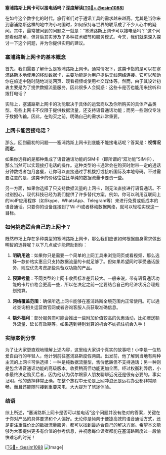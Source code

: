 **塞浦路斯上网卡可以接电话吗？深度解读[[TG💪+ @esim1088](https://t.me/s/esim1088)]**

在如今这个数字化的时代，旅行者们对于通讯工具的需求越来越高。尤其是当你来到塞浦路斯这样的地中海小岛国时，如何保持与世界的联系成了不少人心中的疑问。其中，最常被问到的问题之一就是：“塞浦路斯上网卡可以接电话吗？”这个问题看似简单，但背后其实涉及了多种技术细节和服务模式。今天，我们就来深入探讨一下这个问题，并为你提供实用的建议。

### 塞浦路斯上网卡的基本概念

首先，我们需要了解什么是塞浦路斯上网卡。通常情况下，这类卡指的是可以在塞浦路斯本地使用的移动数据卡，主要功能是为用户提供无线网络连接。它可以帮助你在旅途中随时随地浏览网页、观看视频或使用社交媒体等。然而，由于其设计初衷主要是为了提供数据流量服务，因此很多人会疑惑：这些卡是否也能用来接听和拨打电话？

实际上，塞浦路斯上网卡的功能取决于具体的运营商以及你所购买的具体产品类型。有些上网卡不仅限于提供数据流量，还支持语音通话功能；而另一些则仅专注于数据传输。因此，在购买之前，明确自己的需求非常重要。

### 上网卡能否接电话？

那么，回到最初的问题——塞浦路斯上网卡到底能不能接电话呢？答案是：**视情况而定**。

如果你选择的是那种集成了语音通话功能的SIM卡（即所谓的“双功能”SIM卡），那么当然可以实现接打电话的操作。这种类型的卡通常会在购买时附带一定的通话分钟数或者包月套餐，让你可以直接通过手机拨打或接听国际及本地号码。不过需要注意的是，这类卡的价格往往比单纯的数据流量卡要贵一些。

另一方面，如果你选择了只支持数据流量的上网卡，则无法直接进行语音通话。不过别担心，现代科技已经为我们提供了许多替代方案。例如，你可以利用互联网上的VoIP应用程序（如Skype、WhatsApp、Telegram等）来进行免费或低成本的语音通话。只要你的设备连接到了Wi-Fi或者移动数据网络，就可以轻松实现这一目标。

### 如何挑选适合自己的上网卡？

既然市场上存在多种类型的塞浦路斯上网卡，那么我们应该如何根据自身需求做出明智的选择呢？以下几点或许能帮助到你：

1. **明确用途**：如果你只是需要一个简单的上网工具来浏览网页或看视频，那么选择一款价格实惠且只支持数据流量的卡就足够了。但如果希望同时享受通话服务，则应优先考虑那些具备双功能的产品。
   
2. **预算考量**：不同类型的上网卡收费标准差异较大。一般来说，带有语音通话功能的卡片价格会更高一些，所以在决定之前一定要结合自己的经济状况合理规划预算。
   
3. **网络覆盖范围**：确保所选上网卡能够在塞浦路斯全境范围内正常使用。可以通过查询相关运营商官网或者咨询客服人员获取准确信息。
   
4. **额外福利**：部分服务商可能会推出一些附加价值较高的优惠活动，比如赠送额外流量、延长有效期等。如果遇到特别划算的机会不妨抓住机会入手！

### 实际案例分享

为了让大家更直观地理解上述内容，这里给大家讲个真实的故事吧！小李是一位热爱自由行的年轻人，他计划前往塞浦路斯度假两周。出发前，他了解到当地有两种主流的上网卡可供选择：一种是纯数据流量型，售价低廉但不支持通话；另一种则是包含语音通话功能的高级版本，收费稍高但功能更加全面。经过权衡利弊后，小李最终决定购买后者，因为他认为偶尔跟家人朋友聊聊近况还是很有必要的。事实证明，他的选择非常正确，在整个旅程中无论是上网冲浪还是远程办公都非常顺畅，而且还能随时接到重要来电，大大提升了旅途体验。

### 结语

综上所述，“塞浦路斯上网卡是否可以接电话”这个问题并没有绝对的答案，关键在于你对产品的具体要求和个人偏好。无论你是倾向于便捷高效的语音通话方式，还是更注重性价比的数据流量服务，都可以找到最适合自己的解决方案。希望本文能够为大家提供更多有价值的参考信息，并祝愿每位读者都能在塞浦路斯度过一段愉快难忘的时光！

[[TG💪+ @esim1088](https://t.me/s/esim1088) ![Image](https://i.postimg.cc/4NQfJmqS/Snipaste-2025-05-13-00-14-12.png)]